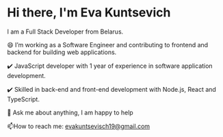 # Hi there, I'm Eva Kuntsevich  

I am a Full Stack Developer from Belarus.

😄 I’m working as a Software Engineer and contributing to frontend and backend for building web applications.

   ✔️ JavaScript developer with 1 year of experience in software application development.

   ✔️ Skilled in back-end and front-end development with Node.js, React and TypeScript.


💬 Ask me about anything, I am happy to help

📫How to reach me: evakuntsevisch19@gmail.com
